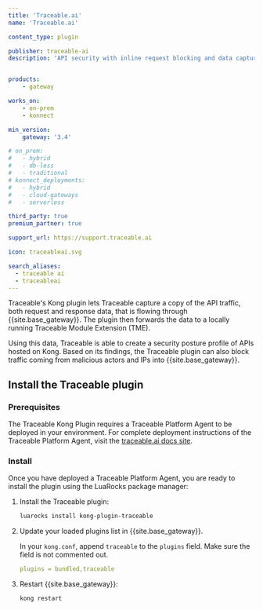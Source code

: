 ```yaml
---
title: 'Traceable.ai'
name: 'Traceable.ai'

content_type: plugin

publisher: traceable-ai
description: 'API security with inline request blocking and data capture'


products:
    - gateway

works_on:
    - on-prem
    - konnect

min_version:
    gateway: '3.4'

# on_prem:
#   - hybrid
#   - db-less
#   - traditional
# konnect_deployments:
#   - hybrid
#   - cloud-gateways
#   - serverless

third_party: true
premium_partner: true

support_url: https://support.traceable.ai

icon: traceableai.svg

search_aliases:
  - traceable ai
  - traceableai
---
```


Traceable's Kong plugin lets Traceable capture a copy of the API traffic, both request and response data, that is flowing through {{site.base_gateway}}. The plugin then forwards the data to a locally running Traceable Module Extension (TME).

Using this data, Traceable is able to create a security posture profile of APIs hosted on Kong.
Based on its findings, the Traceable plugin can also block traffic coming from malicious actors and IPs into {{site.base_gateway}}.

## Install the Traceable plugin

### Prerequisites

The Traceable Kong Plugin requires a Traceable Platform Agent to be deployed in your environment.
For complete deployment instructions of the Traceable Platform Agent, visit the [traceable.ai docs site](https://docs.traceable.ai/docs/k8s).

### Install

Once you have deployed a Traceable Platform Agent, you are ready to install the plugin using the LuaRocks package manager:

1. Install the Traceable plugin:

   ```sh
   luarocks install kong-plugin-traceable
   ```

2. Update your loaded plugins list in {{site.base_gateway}}.

   In your `kong.conf`, append `traceable` to the `plugins` field. Make sure the field is not commented out.

   ```yaml
   plugins = bundled,traceable
   ```

3. Restart {{site.base_gateway}}:

   ```sh
   kong restart
   ```
